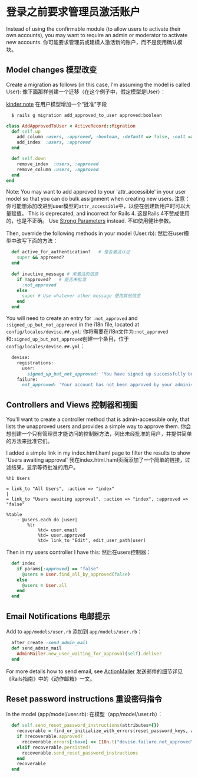 # 登录之前要求管理员激活账户

Instead of using the confirmable module (to allow users to activate their own accounts), you may want to require an admin or moderator to activate new accounts.
你可能要求管理员或建模人激活新的账户，而不是使用确认模块。

## Model changes  模型改变

Create a migration as follows (in this case, I'm assuming the model is called User):
像下面那样创建一个迁移（在这个例子中，假定模型是User）：

<kinder:note> 在用户模型增加一个“批准”字段
```sh
  $ rails g migration add_approved_to_user approved:boolean
```

```ruby
class AddApprovedToUser < ActiveRecord::Migration
  def self.up
    add_column :users, :approved, :boolean, :default => false, :null => false
    add_index  :users, :approved
  end

  def self.down
    remove_index  :users, :approved
    remove_column :users, :approved
  end
end
```

Note: You may want to add approved to your 'attr_accessible' in your user model so that you can do bulk assignment when creating new users. 
注意：你可能想添加改进到user模型的`attr_accessible`中，以便在创建新用户时可以大量赋值。
This is deprecated, and incorrect for Rails 4.
这是Rails 4不赞成使用的，也是不正确。
Use [Strong Parameters](http://edgeapi.rubyonrails.org/classes/ActionController/StrongParameters.html) instead.
不如使用健壮参数。
 
Then, override the following methods in your model (User.rb):
然后在user模型中改写下面的方法：

```ruby
  def active_for_authentication?   # 是否激活认证 
    super && approved? 
  end 
  
  def inactive_message # 未激活的信息
    if !approved?   # 是否未批准
      :not_approved 
    else 
      super # Use whatever other message 使用其他信息
    end 
  end
```

You will need to create an entry for `:not_approved` and `:signed_up_but_not_approved` in the i18n file, located at `config/locales/devise.##.yml`:
你将需要在i18n文件为`:not_approved`和`:signed_up_but_not_approved`创建一个条目，位于`config/locales/devise.##.yml`：

```ruby
  devise:
    registrations:
      user:
        signed_up_but_not_approved: 'You have signed up successfully but your account has not been approved by your administrator yet'
    failure:
      not_approved: 'Your account has not been approved by your administrator yet.'
```

## Controllers and Views  控制器和视图

You'll want to create a controller method that is admin-accessible only, that lists the unapproved users and provides a simple way to approve them.
你会想创建一个只有管理员才能访问的控制器方法，列出未经批准的用户，并提供简单的方法来批准它们。

I added a simple link in my index.html.haml page to filter the results to show 'Users awaiting approval'
我在index.html.haml页面添加了一个简单的链接，过滤结果，显示等待批准的用户。

```haml
%h1 Users

= link_to "All Users", :action => "index"
|
= link_to "Users awaiting approval", :action => "index", :approved => "false"

%table
	- @users.each do |user|
		%tr
			%td= user.email
			%td= user.approved
			%td= link_to "Edit", edit_user_path(user)
```

Then in my users controller I have this:
然后在users控制器：

```ruby
  def index
    if params[:approved] == "false"
      @users = User.find_all_by_approved(false)
    else
      @users = User.all
    end
  end
```

## Email Notifications 电邮提示

Add to `app/models/user.rb`
添加到 `app/models/user.rb`：

```ruby
  after_create :send_admin_mail
  def send_admin_mail
    AdminMailer.new_user_waiting_for_approval(self).deliver
  end
```

For more details how to send email, see [ActionMailer](http://guides.rubyonrails.org/action_mailer_basics.html)
发送邮件的细节详见《Rails指南》中的《动作邮箱》一文。

## Reset password instructions  重设密码指令

In the model (app/model/user.rb):
在模型（app/model/user.rb）：

```ruby
  def self.send_reset_password_instructions(attributes={})
    recoverable = find_or_initialize_with_errors(reset_password_keys, attributes, :not_found)
    if !recoverable.approved?
      recoverable.errors[:base] << I18n.t("devise.failure.not_approved")
    elsif recoverable.persisted?
      recoverable.send_reset_password_instructions
    end
    recoverable
  end
```
